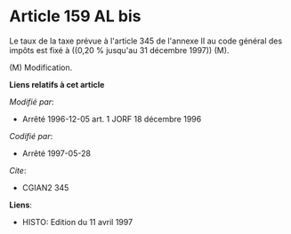 # Article 159 AL bis

Le taux de la taxe prévue à l'article 345 de l'annexe II au code général des impôts est fixé à ((0,20 % jusqu'au 31 décembre
1997)) (M).

(M) Modification.

**Liens relatifs à cet article**

_Modifié par_:

  - Arrêté 1996-12-05 art. 1 JORF 18 décembre 1996

_Codifié par_:

  - Arrêté 1997-05-28

_Cite_:

  - CGIAN2 345

**Liens**:

  - HISTO: Edition du 11 avril 1997
